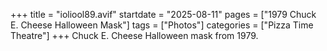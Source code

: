 +++
title = "ioliool89.avif"
startdate = "2025-08-11"
pages = ["1979 Chuck E. Cheese Halloween Mask"]
tags = ["Photos"]
categories = ["Pizza Time Theatre"]
+++
Chuck E. Cheese Halloween mask from 1979.
